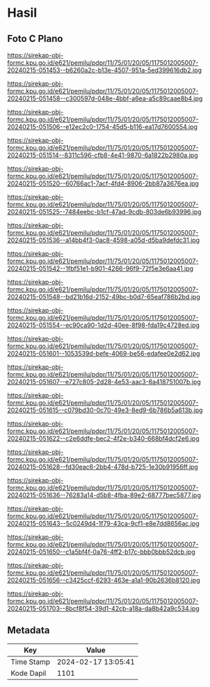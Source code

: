 # Hasil

## Foto C Plano

https://sirekap-obj-formc.kpu.go.id/e621/pemilu/pdpr/11/75/01/20/05/1175012005007-20240215-051453--b6260a2c-b13e-4507-951a-5ed399616db2.jpg

https://sirekap-obj-formc.kpu.go.id/e621/pemilu/pdpr/11/75/01/20/05/1175012005007-20240215-051458--c300597d-048e-4bbf-a6ea-a5c89caae8b4.jpg

https://sirekap-obj-formc.kpu.go.id/e621/pemilu/pdpr/11/75/01/20/05/1175012005007-20240215-051506--e12ec2c0-1754-45d5-b116-ea17d7600554.jpg

https://sirekap-obj-formc.kpu.go.id/e621/pemilu/pdpr/11/75/01/20/05/1175012005007-20240215-051514--8311c596-cfb8-4e41-9870-6a1822b2980a.jpg

https://sirekap-obj-formc.kpu.go.id/e621/pemilu/pdpr/11/75/01/20/05/1175012005007-20240215-051520--60766ac1-7acf-4fd4-8906-2bb87a3676ea.jpg

https://sirekap-obj-formc.kpu.go.id/e621/pemilu/pdpr/11/75/01/20/05/1175012005007-20240215-051525--7484eebc-b1cf-47ad-9cdb-803de6b93996.jpg

https://sirekap-obj-formc.kpu.go.id/e621/pemilu/pdpr/11/75/01/20/05/1175012005007-20240215-051536--a14bb4f3-0ac8-4598-a05d-d5ba9defdc31.jpg

https://sirekap-obj-formc.kpu.go.id/e621/pemilu/pdpr/11/75/01/20/05/1175012005007-20240215-051542--1fbf51e1-b901-4266-96f9-72f5e3e6aa41.jpg

https://sirekap-obj-formc.kpu.go.id/e621/pemilu/pdpr/11/75/01/20/05/1175012005007-20240215-051548--bd21b16d-2152-49bc-b0d7-65eaf786b2bd.jpg

https://sirekap-obj-formc.kpu.go.id/e621/pemilu/pdpr/11/75/01/20/05/1175012005007-20240215-051554--ec90ca90-1d2d-40ee-8f98-fda19c4728ed.jpg

https://sirekap-obj-formc.kpu.go.id/e621/pemilu/pdpr/11/75/01/20/05/1175012005007-20240215-051601--1053539d-befe-4069-be56-edafee0e2d62.jpg

https://sirekap-obj-formc.kpu.go.id/e621/pemilu/pdpr/11/75/01/20/05/1175012005007-20240215-051607--e727c805-2d28-4e53-aac3-6a418751007b.jpg

https://sirekap-obj-formc.kpu.go.id/e621/pemilu/pdpr/11/75/01/20/05/1175012005007-20240215-051615--c079bd30-0c70-49e3-8ed9-6b786b5a613b.jpg

https://sirekap-obj-formc.kpu.go.id/e621/pemilu/pdpr/11/75/01/20/05/1175012005007-20240215-051622--c2e6ddfe-bec2-4f2e-b340-668bf4dcf2e6.jpg

https://sirekap-obj-formc.kpu.go.id/e621/pemilu/pdpr/11/75/01/20/05/1175012005007-20240215-051628--fd30eac6-2bb4-478d-b725-1e30b91956ff.jpg

https://sirekap-obj-formc.kpu.go.id/e621/pemilu/pdpr/11/75/01/20/05/1175012005007-20240215-051636--76283a14-d5b8-4fba-89e2-68777bec5877.jpg

https://sirekap-obj-formc.kpu.go.id/e621/pemilu/pdpr/11/75/01/20/05/1175012005007-20240215-051643--5c0249d4-1f79-43ca-9cf1-e8e7dd8656ac.jpg

https://sirekap-obj-formc.kpu.go.id/e621/pemilu/pdpr/11/75/01/20/05/1175012005007-20240215-051650--c1a5bf4f-0a76-4ff2-b17c-bbb0bbb52dcb.jpg

https://sirekap-obj-formc.kpu.go.id/e621/pemilu/pdpr/11/75/01/20/05/1175012005007-20240215-051656--c3425ccf-6293-463e-a1a1-90b2636b8120.jpg

https://sirekap-obj-formc.kpu.go.id/e621/pemilu/pdpr/11/75/01/20/05/1175012005007-20240215-051703--8bcf8f54-39d1-42cb-a18a-da8b42a9c534.jpg


## Metadata

| Key        | Value               |
| ---------- | ------------------- |
| Time Stamp | 2024-02-17 13:05:41 |
| Kode Dapil | 1101                |



